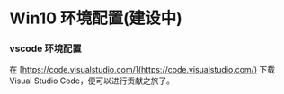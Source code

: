 # Win10 环境配置(建设中)

### vscode 环境配置

在 [https://code.visualstudio.com/](https://code.visualstudio.com/) 下载 Visual Studio Code，便可以进行贡献之旅了。

